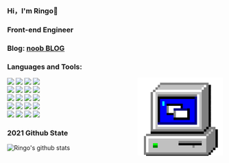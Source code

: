 ### Hi，I'm Ringo👋
### Front-end Engineer
### Blog: [noob BLOG](https://ringozzt.github.io/ringo-blog)
### Languages and Tools:
<img align="right" alt="PC GIF" src="https://github.com/TheDudeThatCode/TheDudeThatCode/blob/master/Assets/PC.gif" width="200" />

<p>  
  <code><img width="10%" src="https://www.vectorlogo.zone/logos/javascript/javascript-ar21.svg"></code>
  <code><img width="10%" src="https://www.vectorlogo.zone/logos/typescriptlang/typescriptlang-ar21.svg"></code>
  <code><img width="10%" src="https://www.vectorlogo.zone/logos/w3_html5/w3_html5-ar21.svg"></code>
  <code><img width="10%" src="https://www.vectorlogo.zone/logos/sass-lang/sass-lang-ar21.svg"></code>
  <br />
  <code><img width="10%" src="https://www.vectorlogo.zone/logos/tailwindcss/tailwindcss-ar21.svg"></code>
  <code><img width="10%" src="https://www.vectorlogo.zone/logos/eslint/eslint-ar21.svg"></code>
  <code><img width="10%" src="https://www.vectorlogo.zone/logos/jestjsio/jestjsio-ar21.svg"></code>
  <code><img width="10%" src="https://www.vectorlogo.zone/logos/getpostman/getpostman-ar21.svg"></code>
  <br />
  <code><img width="10%" src="https://www.vectorlogo.zone/logos/nodejs/nodejs-ar21.svg"></code>
  <code><img width="10%" src="https://www.vectorlogo.zone/logos/reactjs/reactjs-ar21.svg"></code>
  <code><img width="10%" src="https://www.vectorlogo.zone/logos/vuejs/vuejs-ar21.svg"></code>
  <code><img width="10%" src="https://www.vectorlogo.zone/logos/flutterio/flutterio-ar21.svg"></code>
  <br />
  <code><img width="10%" src="https://www.vectorlogo.zone/logos/babeljs/babeljs-ar21.svg"></code>
  <code><img width="10%" src="https://www.vectorlogo.zone/logos/js_webpack/js_webpack-ar21.svg"></code>
  <code><img width="10%" src="https://www.vectorlogo.zone/logos/yarnpkg/yarnpkg-ar21.svg"></code>
  <code><img width="10%" src="https://www.vectorlogo.zone/logos/docker/docker-ar21.svg"></code>
  <br />
  <code><img width="10%" src="https://www.vectorlogo.zone/logos/git-scm/git-scm-ar21.svg"></code>
  <code><img width="10%" src="https://www.vectorlogo.zone/logos/github/github-ar21.svg"></code>
  <code><img width="10%" src="https://www.vectorlogo.zone/logos/gitlab/gitlab-ar21.svg"></code>
  <code><img width="10%" src="https://www.vectorlogo.zone/logos/jenkins/jenkins-ar21.svg"></code>
</p>

### 2021 Github State
![Ringo's github stats](https://github-readme-stats.vercel.app/api?username=ringozzt&show_icons=true&hide_border=false)

